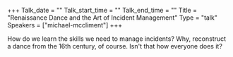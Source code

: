 +++
Talk_date = ""
Talk_start_time = ""
Talk_end_time = ""
Title = "Renaissance Dance and the Art of Incident Management"
Type = "talk"
Speakers = ["michael-mccliment"]
+++

How do we learn the skills we need to manage incidents? Why, reconstruct a dance from the 16th century, of course. Isn't that how everyone does it?
